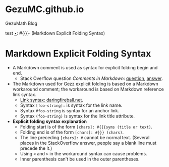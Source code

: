 # GezuMC.github.io
GezuMath Blog

[‣]: # (@@@@@@@@@@@@@@@@@@@@@@@@@@@@@@@@@@@@@@@@@@@@@@@@@@@@@@@@@@@@@@@@@@@@@@@)
[‣]: # (@@@@@@@@@@@@@@@@@@@@@@@@@@@@@@@@@@@@@@@@@@@@@@@@@@@@@@@@@@@@@@@@@@@@@@@)
[‣]: # (@@@@@@@@@@@@@@@@@@@@@@@@@@@@@@@@@@@@@@@@@@@@@@@@@@@@@@@@@@@@@@@@@@@@@@@)
[‣]: # (@@@@@@@@@@@@@@@@@@@@@@@@@@@@@@@@@@@@@@@@@@@@@@@@@@@@@@@@@@@@@@@@@@@@@@@)

test
[‣]: #{{{‣ (Markdown Explicit Folding Syntax)
# Markdown Explicit Folding Syntax #

[dfireball-page]: https://daringfireball.net/projects/markdown/syntax#link
[md-comment-quest]: https://stackoverflow.com/questions/4823468/comments-in-markdown
[md-comment-ans1]: https://stackoverflow.com/a/32190021

* A Markdown comment is used as syntax for explicit folding begin and end.
  * Stack Overflow question _Comments in Markdown_: [question][md-comment-quest],  [answer][md-comment-ans1].
* The Markdown used for Gezz explicit folding is based on a Markdown workaround comment; the workaround is based on Markdown reference link syntax.
  * [Link syntax: daringfireball.net][dfireball-page].
  * Syntax `[foo-string]:` is syntax for the link name.
  * Syntax `#foo-string` is syntax for an anchor link.
  * Syntax `(foo-string)` is syntax for the link title attribute.
* __Explicit folding syntax explanation__
  * Folding start is of the form `[chars]: #{{{syms (title or text)`.
  * Folding end is of the form `[chars]: #}}} (chars)`.
  * The line preceding `[chars]: #` cannot be normal text. (Several places in the StackOverflow answer, people say a blank line must precede the it.)
  * Using `<` and `>` in the workaround syntax can cause problems.
  * Inner parenthesis can't be used in the outer parentheses.

[<]: #}}} (<)
